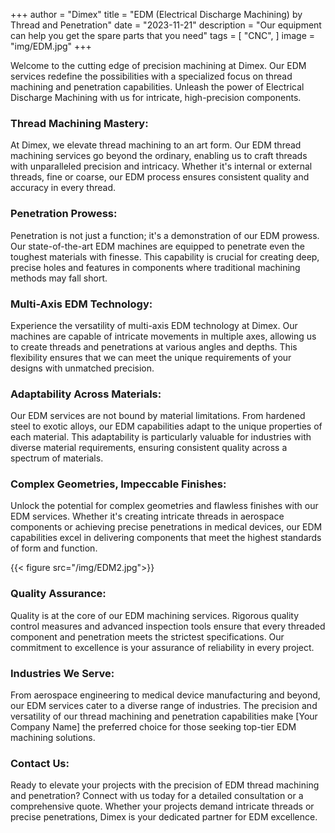 +++
author = "Dimex"
title = "EDM (Electrical Discharge Machining) by Thread and Penetration"
date = "2023-11-21"
description = "Our equipment can help you get the spare parts that you need"
tags = [
    "CNC",
]
image = "img/EDM.jpg"
+++

Welcome to the cutting edge of precision machining at Dimex. Our EDM services redefine the possibilities with a specialized focus on thread machining and penetration capabilities. Unleash the power of Electrical Discharge Machining with us for intricate, high-precision components.

### Thread Machining Mastery:

At Dimex, we elevate thread machining to an art form. Our EDM thread machining services go beyond the ordinary, enabling us to craft threads with unparalleled precision and intricacy. Whether it's internal or external threads, fine or coarse, our EDM process ensures consistent quality and accuracy in every thread.

### Penetration Prowess:

Penetration is not just a function; it's a demonstration of our EDM prowess. Our state-of-the-art EDM machines are equipped to penetrate even the toughest materials with finesse. This capability is crucial for creating deep, precise holes and features in components where traditional machining methods may fall short.

### Multi-Axis EDM Technology:

Experience the versatility of multi-axis EDM technology at Dimex. Our machines are capable of intricate movements in multiple axes, allowing us to create threads and penetrations at various angles and depths. This flexibility ensures that we can meet the unique requirements of your designs with unmatched precision.

### Adaptability Across Materials:

Our EDM services are not bound by material limitations. From hardened steel to exotic alloys, our EDM capabilities adapt to the unique properties of each material. This adaptability is particularly valuable for industries with diverse material requirements, ensuring consistent quality across a spectrum of materials.

### Complex Geometries, Impeccable Finishes:

Unlock the potential for complex geometries and flawless finishes with our EDM services. Whether it's creating intricate threads in aerospace components or achieving precise penetrations in medical devices, our EDM capabilities excel in delivering components that meet the highest standards of form and function.

{{< figure src="/img/EDM2.jpg">}}

### Quality Assurance:

Quality is at the core of our EDM machining services. Rigorous quality control measures and advanced inspection tools ensure that every threaded component and penetration meets the strictest specifications. Our commitment to excellence is your assurance of reliability in every project.

### Industries We Serve:

From aerospace engineering to medical device manufacturing and beyond, our EDM services cater to a diverse range of industries. The precision and versatility of our thread machining and penetration capabilities make [Your Company Name] the preferred choice for those seeking top-tier EDM machining solutions.

### Contact Us:

Ready to elevate your projects with the precision of EDM thread machining and penetration? Connect with us today for a detailed consultation or a comprehensive quote. Whether your projects demand intricate threads or precise penetrations, Dimex is your dedicated partner for EDM excellence.
